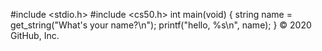 #include <stdio.h>
#include <cs50.h>
int main(void)
{
    string name = get_string("What's your name?\n");
    printf("hello, %s\n", name);
}
© 2020 GitHub, Inc.

